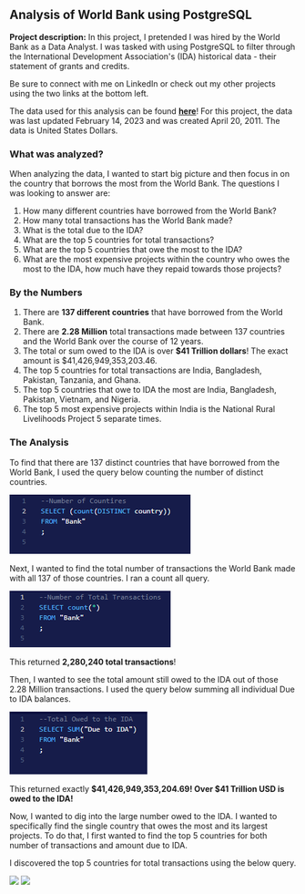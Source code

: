 ## Analysis of World Bank using PostgreSQL

**Project description:** In this project, I pretended I was hired by the World Bank as a Data Analyst. I was tasked with using PostgreSQL to filter through the International Development Association's (IDA) historical data - their statement of grants and credits.

Be sure to connect with me on LinkedIn or check out my other projects using the two links at the bottom left. 

The data used for this analysis can be found **[here](https://finances.worldbank.org/Loans-and-Credits/IDA-Statement-Of-Credits-and-Grants-Historical-Dat/tdwh-3krx)**! For this project, the data was last updated February 14, 2023 and was created April 20, 2011. The data is United States Dollars.


### What was analyzed?

When analyzing the data, I wanted to start big picture and then focus in on the country that borrows the most from the World Bank. The questions I was looking to answer are:
  1. How many different countries have borrowed from the World Bank?
  2. How many total transactions has the World Bank made?
  3. What is the total due to the IDA?
  4. What are the top 5 countries for total transactions?
  5. What are the top 5 countries that owe the most to the IDA?
  6. What are the most expensive projects within the country who owes the most to the IDA, how much have they repaid towards those projects?

### By the Numbers

  1. There are **137 different countries** that have borrowed from the World Bank.
  2. There are **2.28 Million** total transactions made between 137 countries and the World Bank over the course of 12 years.
  3. The total or sum owed to the IDA is over **$41 Trillion dollars**! The exact amount is $41,426,949,353,203.46.
  4. The top 5 countries for total transactions are India, Bangladesh, Pakistan, Tanzania, and Ghana.
  5. The top 5 countries that owe to IDA the most are India, Bangladesh, Pakistan, Vietnam, and Nigeria.
  6. The top 5 most expensive projects within India is the National Rural Livelihoods Project 5 separate times.

### The Analysis

To find that there are 137 distinct countries that have borrowed from the World Bank, I used the query below counting the number of distinct countries.

<img src="images/number of countires.PNG?raw=true"/>

Next, I wanted to find the total number of transactions the World Bank made with all 137 of those countries. I ran a count all query.

<img src="images/total transactions.PNG?raw=true"/>

This returned **2,280,240 total transactions**!

Then, I wanted to see the total amount still owed to the IDA out of those 2.28 Million transactions. I used the query below summing all individual Due to IDA balances.

<img src="images/total due to ida.PNG?raw=true"/>

This returned exactly **$41,426,949,353,204.69! Over $41 Trillion USD is owed to the IDA!**

Now, I wanted to dig into the large number owed to the IDA. I wanted to specifically find the single country that owes the most and its largest projects. To do that, I first wanted to find the top 5 countries for both number of transactions and amount due to IDA.

I discovered the top 5 countries for total transactions using the below query.

<img src="images/NUmber of Transactions by country SQL.PNG?raw=true"/>

<img src="images/NUmber of Transactions by country DATA.PNG?raw=true"/>
